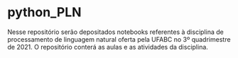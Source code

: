 # python_PLN
Nesse repositório serão depositados notebooks referentes à disciplina de processamento de linguagem natural oferta pela UFABC no 3º quadrimestre de 2021. O repositório conterá as aulas e as atividades da disciplina.
